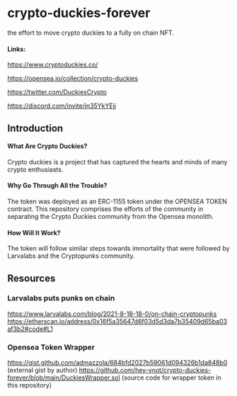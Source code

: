 # crypto-duckies-forever
the effort to move crypto duckies to a fully on chain NFT.


#### Links:
https://www.cryptoduckies.co/

https://opensea.io/collection/crypto-duckies

https://twitter.com/DuckiesCrypto

https://discord.com/invite/jn35YkYEjj






## Introduction

#### What Are Crypto Duckies?
Crypto duckies is a project that has captured the hearts and minds of many crypto enthusiasts. 


#### Why Go Through All the Trouble?
The token was deployed as an ERC-1155 token under the OPENSEA TOKEN contract.
This repository comprises the efforts of the community in separating the Crypto Duckies community from the Opensea monolith. 

#### How Will It Work?
The token will follow similar steps towards immortality that were followed by Larvalabs and the Cryptopunks community.





## Resources

### Larvalabs puts punks on chain
https://www.larvalabs.com/blog/2021-8-18-18-0/on-chain-cryptopunks
https://etherscan.io/address/0x16f5a35647d6f03d5d3da7b35409d65ba03af3b2#code#L1


### Opensea Token Wrapper


https://gist.github.com/admazzola/684bfd2027b59061d094326b1da848b0 (external gist by author)
https://github.com/hey-ynot/crypto-duckies-forever/blob/main/DuckiesWrapper.sol (source code for wrapper token in this repository)




